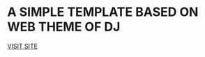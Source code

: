 <h1> A SIMPLE TEMPLATE BASED ON WEB THEME OF DJ</h1>
<a href="https://djtemplate.netlify.app/">VISIT SITE</a>
